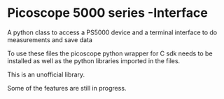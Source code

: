 # Picoscope 5000 series -Interface
A python class to access a PS5000 device and a terminal interface to do measurements and save data

To use these files the picoscope python wrapper for C sdk needs to be installed as well as the python libraries imported in the files.

This is an unofficial library. 

Some of the features are still in progress.
